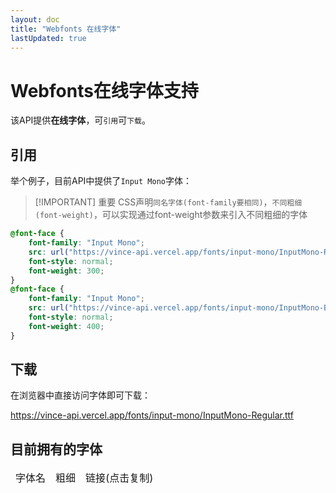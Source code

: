 ```yaml
---
layout: doc
title: "Webfonts 在线字体"
lastUpdated: true
---
```


<script lang="ts" setup>
import { useData } from 'vitepress'
import { createSnackbar } from '@snackbar/core'

const { isDark } = useData()

enum FontType {
    Regular = "Regular",
    Bold = "Bold",
    Italic = "Italic",
    BoldItalic = "Bold Italic"
}

const fontsInfo = [
    {
        name: "Input Mono",
        files: [
            {
                weight: FontType.Regular,
                link: "https://vince-api.vercel.app/fonts/input-mono/InputMono-Regular.ttf",
            },
            {
                weight: FontType.Bold,
                link: "https://vince-api.vercel.app/fonts/input-mono/InputMono-Bold.ttf",
            },
            {
                weight: FontType.Italic,
                link: "https://vince-api.vercel.app/fonts/input-mono/InputMono-Italic.ttf",
            },
            {
                weight: FontType.BoldItalic,
                link: "https://vince-api.vercel.app/fonts/input-mono/InputMono-BoldItalic.ttf",
            }
        ]
    }
]

async function copy(text: string) {
    await navigator.clipboard.writeText(text)
    createSnackbar("字体链接已复制到剪贴板！", {
        theme: isDark.value ? "dark" : "light",
        position: "right",
        timeout: 3000,
    })
}
</script>

# Webfonts在线字体支持

该API提供**在线字体**，可`引用`可`下载`。

## 引用

举个例子，目前API中提供了`Input Mono`字体：

> [!IMPORTANT] 重要
> CSS声明`同名字体(font-family要相同)`，`不同粗细(font-weight)`，可以实现通过font-weight参数来引入不同粗细的字体

```css
@font-face {
    font-family: "Input Mono";
    src: url("https://vince-api.vercel.app/fonts/input-mono/InputMono-Regular.ttf");
    font-style: normal;
    font-weight: 300;
}
@font-face {
    font-family: "Input Mono";
    src: url("https://vince-api.vercel.app/fonts/input-mono/InputMono-Bold.ttf");
    font-style: normal;
    font-weight: 400;
}
```

## 下载

在浏览器中直接访问字体即可下载：

https://vince-api.vercel.app/fonts/input-mono/InputMono-Regular.ttf

## 目前拥有的字体

<table>
    <thead>
        <tr>
            <td>字体名</td>
            <td>粗细</td>
            <td>链接(点击复制)</td>
        </tr>
    </thead>
    <tbody>
        <template v-for="font of fontsInfo" key="font.name">
            <tr>
                <td :rowspan="font.files.length">{{ font.name }}</td>
                <td>{{ font.files[0].weight }}</td>
                <td @click="copy(font.files[0].link)" color-blue underline hover:color-violet cursor-pointer >
                    {{ font.files[0].link }}
                </td>
            </tr>
            <tr v-for="file of font.files.slice(1, font.files.length)">
                <td>{{ file.weight }}</td>
                <td @click="copy(file.link)" color-blue underline hover:color-violet cursor-pointer >
                    {{ file.link }}
                </td>
            </tr>
        </template>
    </tbody>
</table>
